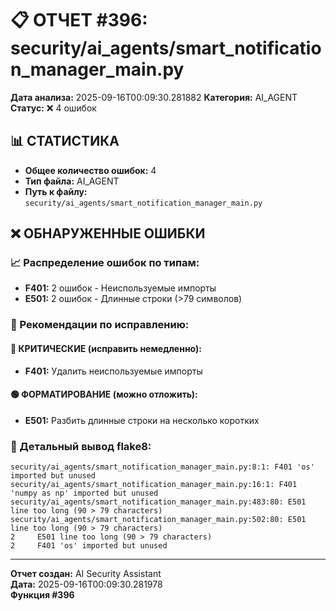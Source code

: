 # 📋 ОТЧЕТ #396: security/ai_agents/smart_notification_manager_main.py

**Дата анализа:** 2025-09-16T00:09:30.281882
**Категория:** AI_AGENT
**Статус:** ❌ 4 ошибок

## 📊 СТАТИСТИКА

- **Общее количество ошибок:** 4
- **Тип файла:** AI_AGENT
- **Путь к файлу:** `security/ai_agents/smart_notification_manager_main.py`

## ❌ ОБНАРУЖЕННЫЕ ОШИБКИ

### 📈 Распределение ошибок по типам:

- **F401:** 2 ошибок - Неиспользуемые импорты
- **E501:** 2 ошибок - Длинные строки (>79 символов)

### 🎯 Рекомендации по исправлению:

#### 🔴 КРИТИЧЕСКИЕ (исправить немедленно):
- **F401:** Удалить неиспользуемые импорты

#### 🟢 ФОРМАТИРОВАНИЕ (можно отложить):
- **E501:** Разбить длинные строки на несколько коротких

### 📝 Детальный вывод flake8:

```
security/ai_agents/smart_notification_manager_main.py:8:1: F401 'os' imported but unused
security/ai_agents/smart_notification_manager_main.py:16:1: F401 'numpy as np' imported but unused
security/ai_agents/smart_notification_manager_main.py:483:80: E501 line too long (90 > 79 characters)
security/ai_agents/smart_notification_manager_main.py:502:80: E501 line too long (90 > 79 characters)
2     E501 line too long (90 > 79 characters)
2     F401 'os' imported but unused

```

---
**Отчет создан:** AI Security Assistant  
**Дата:** 2025-09-16T00:09:30.281978  
**Функция #396**
